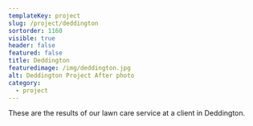 ```yaml
---
templateKey: project
slug: /project/deddington
sortorder: 1160
visible: true
header: false
featured: false
title: Deddington
featuredimage: /img/deddington.jpg
alt: Deddington Project After photo
category:
  - project
---
```

These are the results of our lawn care service at a client in Deddington.
